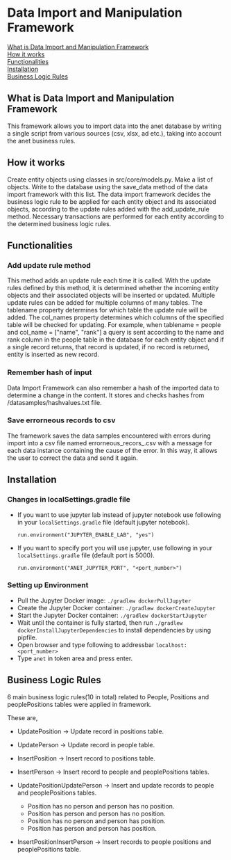 # Data Import and Manipulation Framework

[What is Data Import and Manipulation Framework](#what_is_data_import_and_manipulation_framework) <br />
[How it works](#how_it_works) <br />
[Functionalities](#functionalities) <br />
[Installation](#installation) <br />
[Business Logic Rules](#business-logic-rules)<br />

## What is Data Import and Manipulation Framework
This framework allows you to import data into the anet database by writing a single script from various sources (csv, xlsx, ad etc.), taking into account the anet business rules.<br />

## How it works
Create entity objects using classes in src/core/models.py. Make a list of objects. Write to the database using the save_data method of the data import framework with this list. The data import framework decides the business logic rule to be applied for each entity object and its associated objects, according to the update rules added with the add_update_rule method. Necessary transactions are performed for each entity according to the determined business logic rules.


## Functionalities

### Add update rule method
This method adds an update rule each time it is called. With the update rules defined by this method, it is determined whether the incoming entity objects and their associated objects will be inserted or updated. Multiple update rules can be added for multiple columns of many tables. The tablename property determines for which table the update rule will be added. The col_names property determines which columns of the specified table will be checked for updating. For example, when tablename = people and col_name = ["name", "rank"] a query is sent according to the name and rank column in the people table in the database for each entity object and if a single record returns, that record is updated, if no record is returned, entity is inserted as new record.

### Remember hash of input
Data Import Framework can also remember a hash of the imported data to determine a change in the content. It stores and checks hashes from /datasamples/hashvalues.txt file.

### Save errorneous records to csv
The framework saves the data samples encountered with errors during import into a csv file named errorneous_recors_<timestamp>.csv with a message for each data instance containing the cause of the error. In this way, it allows the user to correct the data and send it again. 

## Installation

### Changes in localSettings.gradle file 
- If you want to use jupyter lab instead of jupyter notebook use following in your `localSettings.gradle` file (default jupyter notebook).
    ```
    run.environment("JUPYTER_ENABLE_LAB", "yes")
    ```
- If you want to specify port you will use jupyter, use following in your `localSettings.gradle` file (default port is 5000).
    ```
    run.environment("ANET_JUPYTER_PORT", "<port_number>")
    ```

### Setting up Environment
- Pull the Jupyter Docker image: `./gradlew dockerPullJupyter`
- Create the Jupyter Docker container: `./gradlew dockerCreateJupyter`
- Start the Jupyter Docker container: `./gradlew dockerStartJupyter`
- Wait until the container is fully started, then run `./gradlew dockerInstallJupyterDependencies` to install dependencies by using pipfile.
- Open browser and type following to addressbar `localhost:<port_number>`
- Type `anet` in token area and press enter.


## Business Logic Rules
6 main business logic rules(10 in total) related to People, Positions and peoplePositions tables were applied in framework. <br />

These are,

- UpdatePosition -> Update record in positions table. <br />
- UpdatePerson -> Update record in people table. <br />    

- InsertPosition -> Insert record to positions table. <br />
- InsertPerson -> Insert record to people and peoplePositions tables. <br />

- UpdatePositionUpdatePerson -> Insert and update records to people and peoplePositions tables.
  - Position has no person and person has no position. 
  - Position has person and person has no position.
  - Position has no person and person has position.
  - Position has person and person has position.
  
- InsertPositionInsertPerson -> Insert records to people positions and peoplePositions table.



